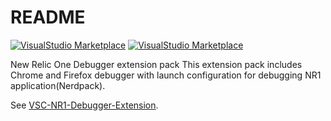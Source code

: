 # README

[![VisualStudio Marketplace](https://img.shields.io/badge/dynamic/json?color=blue&label=Visual%20Studio%20Marketplace&query=version&url=https%3A%2F%2Fraw.githubusercontent.com%2Ftanben%2Fvsc-nr1-debugger-extpack%2Fmaster%2Fpackage.json)](https://marketplace.visualstudio.com/items?itemName=TanBen.vsc-nr1-debugger-extpack)
[![VisualStudio Marketplace](https://img.shields.io/badge/dynamic/json?color=orange&label=VSCode&query=engines.vscode&url=https%3A%2F%2Fraw.githubusercontent.com%2Ftanben%2Fvsc-nr1-debugger-extpack%2Fmaster%2Fpackage.json)](https://github.com/tanben/vsc-nr1-debugger-extpack/blob/master/package.json)

New Relic One Debugger extension pack
This extension pack includes Chrome and Firefox debugger with launch configuration for debugging NR1 application(Nerdpack).

See [VSC-NR1-Debugger-Extension](https://github.com/tanben/vsc-nr1-debugger-extension).